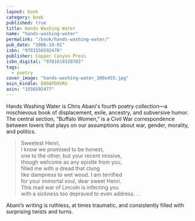 ```yaml
---
layout: book
category: book
published: true
title: Hands Washing Water
name: "hands-washing-water"
permalink: "/book/hands-washing-water/"
pub_date: "2006-10-01"
isbn: "9781556592478"
publisher: Copper Canyon Press
isbn_digital: "9781619320703"
tags: 
  - poetry
cover_image: "hands-washing-water_300x455.jpg"
asin_kindle: B00APD9VRU
asin: "1556592477"
---
```


Hands Washing Water is Chris Abani's fourth poetry collection—a mischievous book of displacement, exile, ancestry, and subversive humor. The central section, “Buffalo Women,” is a Civil War correspondence between lovers that plays on our assumptions about war, gender, morality, and politics.


> Sweetest Henri,  
I know we promised to be honest,  
one to the other, but your recent missive,  
though welcome as any epistle from you,  
filled me with a dread that clung  
like dampness to wet wood. I am terrified  
for your immortal soul, dear sweet Henri.  
This mad war of Lincoln is infecting you  
with a sickness too depraved to even address. . .

Abani’s writing is ruthless, at times traumatic, and consistently filled with surprising twists and turns.